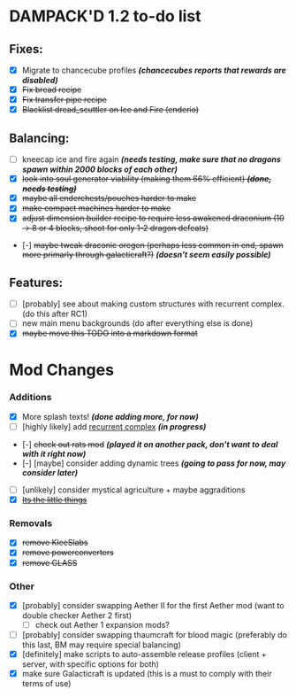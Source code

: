 # DAMPACK'D 1.2 to-do list

## Fixes:
- [x] Migrate to chancecube profiles ***(chancecubes reports that rewards are disabled)***
- [x] ~~Fix bread recipe~~
- [x] ~~Fix transfer pipe recipe~~
- [x] ~~Blacklist dread_scuttler on Ice and Fire (enderio)~~

## Balancing:
- [ ] kneecap ice and fire again ***(needs testing, make sure that no dragons spawn within 2000 blocks of each other)***
- [x] ~~look into soul generator viability (making them 66% efficient) ***(done, needs testing)***~~
- [x] ~~maybe all enderchests/pouches harder to make~~
- [x] ~~make compact machines harder to make~~
- [x] ~~adjust dimension builder recipe to require less awakened draconium (10 -> 8 or 4 blocks, shoot for only 1-2 dragon defeats)~~
- [-] ~~maybe tweak draconic oregen (perhaps less common in end, spawn more primarly through galacticraft?)~~ ***(doesn't seem easily possible)***

## Features:
+ [ ] [probably] see about making custom structures with recurrent complex. (do this after RC1)
+ [ ] new main menu backgrounds (do after everything else is done)
+ [x] ~~maybe move this TODO into a markdown format~~

# Mod Changes

### Additions
+ [x] More splash texts! ***(done adding more, for now)***
+ [ ] [highly likely] add [recurrent complex](https://www.curseforge.com/minecraft/mc-mods/recurrent-complex) ***(in progress)***
+ [-] ~~check out rats mod~~ ***(played it on another pack, don't want to deal with it right now)***
+ [-] [maybe] consider adding dynamic trees ***(going to pass for now, may consider later)***
+ [ ] [unlikely] consider mystical agriculture + maybe aggraditions
+ [x] ~~[Its the little things](https://www.curseforge.com/minecraft/mc-mods/its-the-little-things/files)~~

### Removals
- [x] ~~remove KleeSlabs~~
- [x] ~~remove powerconverters~~
- [x] ~~remove GLASS~~

### Other
+ [x] [probably] consider swapping Aether II for the first Aether mod (want to double checker Aether 2 first)
    + [ ] check out Aether 1 expansion mods?
+ [ ] [probably] consider swapping thaumcraft for blood magic (preferably do this last, BM may require special balancing)
+ [x] [definitely] make scripts to auto-assemble release profiles (client + server, with specific options for both)
+ [x] make sure Galacticraft is updated (this is a must to comply with their terms of use)
